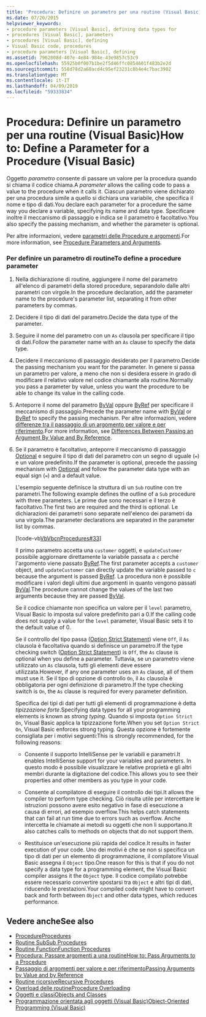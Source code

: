 ```yaml
---
title: 'Procedura: Definire un parametro per una routine (Visual Basic)'
ms.date: 07/20/2015
helpviewer_keywords:
- procedure parameters [Visual Basic], defining data types for
- procedures [Visual Basic], parameters
- procedures [Visual Basic], defining
- Visual Basic code, procedures
- procedure parameters [Visual Basic], defining
ms.assetid: 7962808d-407e-4e84-984e-43e9857c53c9
ms.openlocfilehash: 55925b0f007b1be2f5d46ffc0854601f483b2e2d
ms.sourcegitcommit: 558d78d2a68acd4c95ef23231c8b4e4c7bac3902
ms.translationtype: MT
ms.contentlocale: it-IT
ms.lasthandoff: 04/09/2019
ms.locfileid: "59333834"
---
```

# <a name="how-to-define-a-parameter-for-a-procedure-visual-basic"></a><span data-ttu-id="2dd4b-102">Procedura: Definire un parametro per una routine (Visual Basic)</span><span class="sxs-lookup"><span data-stu-id="2dd4b-102">How to: Define a Parameter for a Procedure (Visual Basic)</span></span>
<span data-ttu-id="2dd4b-103">Oggetto *parametro* consente di passare un valore per la procedura quando si chiama il codice chiama.</span><span class="sxs-lookup"><span data-stu-id="2dd4b-103">A *parameter* allows the calling code to pass a value to the procedure when it calls it.</span></span> <span data-ttu-id="2dd4b-104">Ciascun parametro viene dichiarato per una procedura simile a quello si dichiara una variabile, che specifica il nome e tipo di dati.</span><span class="sxs-lookup"><span data-stu-id="2dd4b-104">You declare each parameter for a procedure the same way you declare a variable, specifying its name and data type.</span></span> <span data-ttu-id="2dd4b-105">Specificare inoltre il meccanismo di passaggio e indica se il parametro è facoltativo.</span><span class="sxs-lookup"><span data-stu-id="2dd4b-105">You also specify the passing mechanism, and whether the parameter is optional.</span></span>  
  
 <span data-ttu-id="2dd4b-106">Per altre informazioni, vedere [parametri delle Procedure e argomenti](./procedure-parameters-and-arguments.md).</span><span class="sxs-lookup"><span data-stu-id="2dd4b-106">For more information, see [Procedure Parameters and Arguments](./procedure-parameters-and-arguments.md).</span></span>  
  
### <a name="to-define-a-procedure-parameter"></a><span data-ttu-id="2dd4b-107">Per definire un parametro di routine</span><span class="sxs-lookup"><span data-stu-id="2dd4b-107">To define a procedure parameter</span></span>  
  
1. <span data-ttu-id="2dd4b-108">Nella dichiarazione di routine, aggiungere il nome del parametro all'elenco di parametri della stored procedure, separandolo dalle altri parametri con virgole.</span><span class="sxs-lookup"><span data-stu-id="2dd4b-108">In the procedure declaration, add the parameter name to the procedure's parameter list, separating it from other parameters by commas.</span></span>  
  
2. <span data-ttu-id="2dd4b-109">Decidere il tipo di dati del parametro.</span><span class="sxs-lookup"><span data-stu-id="2dd4b-109">Decide the data type of the parameter.</span></span>  
  
3. <span data-ttu-id="2dd4b-110">Seguire il nome del parametro con un `As` clausola per specificare il tipo di dati.</span><span class="sxs-lookup"><span data-stu-id="2dd4b-110">Follow the parameter name with an `As` clause to specify the data type.</span></span>  
  
4. <span data-ttu-id="2dd4b-111">Decidere il meccanismo di passaggio desiderato per il parametro.</span><span class="sxs-lookup"><span data-stu-id="2dd4b-111">Decide the passing mechanism you want for the parameter.</span></span> <span data-ttu-id="2dd4b-112">In genere si passa un parametro per valore, a meno che non si desidera essere in grado di modificare il relativo valore nel codice chiamante alla routine.</span><span class="sxs-lookup"><span data-stu-id="2dd4b-112">Normally you pass a parameter by value, unless you want the procedure to be able to change its value in the calling code.</span></span>  
  
5. <span data-ttu-id="2dd4b-113">Anteporre il nome del parametro [ByVal](../../../../visual-basic/language-reference/modifiers/byval.md) oppure [ByRef](../../../../visual-basic/language-reference/modifiers/byref.md) per specificare il meccanismo di passaggio.</span><span class="sxs-lookup"><span data-stu-id="2dd4b-113">Precede the parameter name with [ByVal](../../../../visual-basic/language-reference/modifiers/byval.md) or [ByRef](../../../../visual-basic/language-reference/modifiers/byref.md) to specify the passing mechanism.</span></span> <span data-ttu-id="2dd4b-114">Per altre informazioni, vedere [differenze tra il passaggio di un argomento per valore e per riferimento](./differences-between-passing-an-argument-by-value-and-by-reference.md).</span><span class="sxs-lookup"><span data-stu-id="2dd4b-114">For more information, see [Differences Between Passing an Argument By Value and By Reference](./differences-between-passing-an-argument-by-value-and-by-reference.md).</span></span>  
  
6. <span data-ttu-id="2dd4b-115">Se il parametro è facoltativo, anteporre il meccanismo di passaggio [Optional](../../../../visual-basic/language-reference/modifiers/optional.md) e seguire il tipo di dati del parametro con un segno di uguale (`=`) e un valore predefinito.</span><span class="sxs-lookup"><span data-stu-id="2dd4b-115">If the parameter is optional, precede the passing mechanism with [Optional](../../../../visual-basic/language-reference/modifiers/optional.md) and follow the parameter data type with an equal sign (`=`) and a default value.</span></span>  
  
     <span data-ttu-id="2dd4b-116">L'esempio seguente definisce la struttura di un `Sub` routine con tre parametri.</span><span class="sxs-lookup"><span data-stu-id="2dd4b-116">The following example defines the outline of a `Sub` procedure with three parameters.</span></span> <span data-ttu-id="2dd4b-117">Le prime due sono necessari e il terzo è facoltativo.</span><span class="sxs-lookup"><span data-stu-id="2dd4b-117">The first two are required and the third is optional.</span></span> <span data-ttu-id="2dd4b-118">Le dichiarazioni dei parametri sono separate nell'elenco dei parametri da una virgola.</span><span class="sxs-lookup"><span data-stu-id="2dd4b-118">The parameter declarations are separated in the parameter list by commas.</span></span>  
  
     [!code-vb[VbVbcnProcedures#33](~/samples/snippets/visualbasic/VS_Snippets_VBCSharp/VbVbcnProcedures/VB/Class1.vb#33)]  
  
     <span data-ttu-id="2dd4b-119">Il primo parametro accetta una `customer` oggetti, e `updateCustomer` possibile aggiornare direttamente la variabile passata a `c` perché l'argomento viene passato [ByRef](../../../../visual-basic/language-reference/modifiers/byref.md).</span><span class="sxs-lookup"><span data-stu-id="2dd4b-119">The first parameter accepts a `customer` object, and `updateCustomer` can directly update the variable passed to `c` because the argument is passed [ByRef](../../../../visual-basic/language-reference/modifiers/byref.md).</span></span> <span data-ttu-id="2dd4b-120">La procedura non è possibile modificare i valori degli ultimi due argomenti in quanto vengono passati [ByVal](../../../../visual-basic/language-reference/modifiers/byval.md).</span><span class="sxs-lookup"><span data-stu-id="2dd4b-120">The procedure cannot change the values of the last two arguments because they are passed [ByVal](../../../../visual-basic/language-reference/modifiers/byval.md).</span></span>  
  
     <span data-ttu-id="2dd4b-121">Se il codice chiamante non specifica un valore per il `level` parametro, Visual Basic lo imposta sul valore predefinito pari a 0.</span><span class="sxs-lookup"><span data-stu-id="2dd4b-121">If the calling code does not supply a value for the `level` parameter, Visual Basic sets it to the default value of 0.</span></span>  
  
     <span data-ttu-id="2dd4b-122">Se il controllo del tipo passa ([Option Strict Statement](../../../../visual-basic/language-reference/statements/option-strict-statement.md)) viene `Off`, il `As` clausola è facoltativa quando si definisce un parametro.</span><span class="sxs-lookup"><span data-stu-id="2dd4b-122">If the type checking switch ([Option Strict Statement](../../../../visual-basic/language-reference/statements/option-strict-statement.md)) is `Off`, the `As` clause is optional when you define a parameter.</span></span> <span data-ttu-id="2dd4b-123">Tuttavia, se un parametro viene utilizzato un `As` clausola, tutti gli elementi deve essere utilizzata.</span><span class="sxs-lookup"><span data-stu-id="2dd4b-123">However, if any one parameter uses an `As` clause, all of them must use it.</span></span> <span data-ttu-id="2dd4b-124">Se il tipo di opzione di controllo `On`, il `As` clausola è obbligatoria per ogni definizione di parametro.</span><span class="sxs-lookup"><span data-stu-id="2dd4b-124">If the type checking switch is `On`, the `As` clause is required for every parameter definition.</span></span>  
  
     <span data-ttu-id="2dd4b-125">Specifica dei tipi di dati per tutti gli elementi di programmazione è detta *tipizzazione forte*.</span><span class="sxs-lookup"><span data-stu-id="2dd4b-125">Specifying data types for all your programming elements is known as *strong typing*.</span></span> <span data-ttu-id="2dd4b-126">Quando si imposta `Option Strict On`, Visual Basic applica la tipizzazione forte.</span><span class="sxs-lookup"><span data-stu-id="2dd4b-126">When you set `Option Strict On`, Visual Basic enforces strong typing.</span></span> <span data-ttu-id="2dd4b-127">Questa opzione è fortemente consigliata per i motivi seguenti:</span><span class="sxs-lookup"><span data-stu-id="2dd4b-127">This is strongly recommended, for the following reasons:</span></span>  
  
    -   <span data-ttu-id="2dd4b-128">Consente il supporto IntelliSense per le variabili e parametri.</span><span class="sxs-lookup"><span data-stu-id="2dd4b-128">It enables IntelliSense support for your variables and parameters.</span></span> <span data-ttu-id="2dd4b-129">In questo modo è possibile visualizzare le relative proprietà e gli altri membri durante la digitazione del codice.</span><span class="sxs-lookup"><span data-stu-id="2dd4b-129">This allows you to see their properties and other members as you type in your code.</span></span>  
  
    -   <span data-ttu-id="2dd4b-130">Consente al compilatore di eseguire il controllo dei tipi.</span><span class="sxs-lookup"><span data-stu-id="2dd4b-130">It allows the compiler to perform type checking.</span></span> <span data-ttu-id="2dd4b-131">Ciò risulta utile per intercettare le istruzioni possono avere esito negativo in fase di esecuzione a causa di errori, ad esempio overflow.</span><span class="sxs-lookup"><span data-stu-id="2dd4b-131">This helps catch statements that can fail at run time due to errors such as overflow.</span></span> <span data-ttu-id="2dd4b-132">Anche intercetta le chiamate ai metodi su oggetti che non li supportano.</span><span class="sxs-lookup"><span data-stu-id="2dd4b-132">It also catches calls to methods on objects that do not support them.</span></span>  
  
    -   <span data-ttu-id="2dd4b-133">Restituisce un'esecuzione più rapida del codice.</span><span class="sxs-lookup"><span data-stu-id="2dd4b-133">It results in faster execution of your code.</span></span> <span data-ttu-id="2dd4b-134">Uno dei motivi è che se non si specifica un tipo di dati per un elemento di programmazione, il compilatore Visual Basic assegna il `Object` tipo.</span><span class="sxs-lookup"><span data-stu-id="2dd4b-134">One reason for this is that if you do not specify a data type for a programming element, the Visual Basic compiler assigns it the `Object` type.</span></span> <span data-ttu-id="2dd4b-135">Il codice compilato potrebbe essere necessario convertire spostarsi tra `Object` e altri tipi di dati, riducendo le prestazioni.</span><span class="sxs-lookup"><span data-stu-id="2dd4b-135">Your compiled code might have to convert back and forth between `Object` and other data types, which reduces performance.</span></span>  
  
## <a name="see-also"></a><span data-ttu-id="2dd4b-136">Vedere anche</span><span class="sxs-lookup"><span data-stu-id="2dd4b-136">See also</span></span>

- [<span data-ttu-id="2dd4b-137">Procedure</span><span class="sxs-lookup"><span data-stu-id="2dd4b-137">Procedures</span></span>](./index.md)
- [<span data-ttu-id="2dd4b-138">Routine Sub</span><span class="sxs-lookup"><span data-stu-id="2dd4b-138">Sub Procedures</span></span>](./sub-procedures.md)
- [<span data-ttu-id="2dd4b-139">Routine Function</span><span class="sxs-lookup"><span data-stu-id="2dd4b-139">Function Procedures</span></span>](./function-procedures.md)
- [<span data-ttu-id="2dd4b-140">Procedura: Passare argomenti a una routine</span><span class="sxs-lookup"><span data-stu-id="2dd4b-140">How to: Pass Arguments to a Procedure</span></span>](./how-to-pass-arguments-to-a-procedure.md)
- [<span data-ttu-id="2dd4b-141">Passaggio di argomenti per valore e per riferimento</span><span class="sxs-lookup"><span data-stu-id="2dd4b-141">Passing Arguments by Value and by Reference</span></span>](./passing-arguments-by-value-and-by-reference.md)
- [<span data-ttu-id="2dd4b-142">Routine ricorsive</span><span class="sxs-lookup"><span data-stu-id="2dd4b-142">Recursive Procedures</span></span>](./recursive-procedures.md)
- [<span data-ttu-id="2dd4b-143">Overload delle routine</span><span class="sxs-lookup"><span data-stu-id="2dd4b-143">Procedure Overloading</span></span>](./procedure-overloading.md)
- [<span data-ttu-id="2dd4b-144">Oggetti e classi</span><span class="sxs-lookup"><span data-stu-id="2dd4b-144">Objects and Classes</span></span>](../../../../visual-basic/programming-guide/language-features/objects-and-classes/index.md)
- [<span data-ttu-id="2dd4b-145">Programmazione orientata agli oggetti (Visual Basic)</span><span class="sxs-lookup"><span data-stu-id="2dd4b-145">Object-Oriented Programming (Visual Basic)</span></span>](../../concepts/object-oriented-programming.md)
